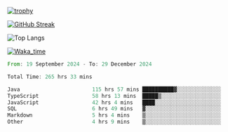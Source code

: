 <!--
**ren-joey/ren-joey** is a ✨ _special_ ✨ repository because its `README.md` (this file) appears on your GitHub profile.

Here are some ideas to get you started:

- 🔭 I’m currently working on ...
- 🌱 I’m currently learning ...
- 👯 I’m looking to collaborate on ...
- 🤔 I’m looking for help with ...
- 💬 Ask me about ...
- 📫 How to reach me: ...
- 😄 Pronouns: ...
- ⚡ Fun fact: ...
-->

[![trophy](https://github-profile-trophy.vercel.app/?username=ren-joey&theme=darkhub&column=5)](https://github.com/ren-joey)

[![GitHub Streak](https://streak-stats.demolab.com/?user=ren-joey&theme=dark)](https://github.com/ren-joey)

![Top Langs](https://github-readme-stats.vercel.app/api/top-langs?username=ren-joey&show_icons=true&layout=compact&locale=en&hide=html,CSS,scss,Pug,Twig&theme=dark)

[![Waka_time](https://github-readme-stats.vercel.app/api/wakatime?username=joeyren&theme=dark)](https://github.com/ren-joey)

<!--START_SECTION:waka-->

```rust
From: 19 September 2024 - To: 29 December 2024

Total Time: 265 hrs 33 mins

Java                       115 hrs 57 mins ██████████▓░░░░░░░░░░░░░░   42.99 %
TypeScript                 58 hrs 13 mins  █████▒░░░░░░░░░░░░░░░░░░░   21.59 %
JavaScript                 42 hrs 4 mins   ████░░░░░░░░░░░░░░░░░░░░░   15.60 %
SQL                        6 hrs 49 mins   ▓░░░░░░░░░░░░░░░░░░░░░░░░   02.53 %
Markdown                   5 hrs 4 mins    ▒░░░░░░░░░░░░░░░░░░░░░░░░   01.88 %
Other                      4 hrs 9 mins    ▒░░░░░░░░░░░░░░░░░░░░░░░░   01.54 %
```

<!--END_SECTION:waka-->
